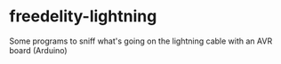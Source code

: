 # freedelity-lightning
Some programs to sniff what's going on the lightning cable with an AVR board (Arduino)
